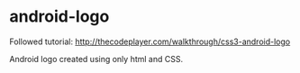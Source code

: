 # android-logo

Followed tutorial: http://thecodeplayer.com/walkthrough/css3-android-logo

Android logo created using only html and CSS.
